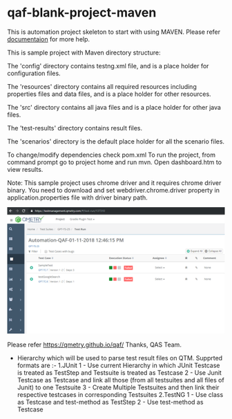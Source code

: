 # qaf-blank-project-maven

This is automation project skeleton to start with using MAVEN. Please refer [documentaion](https://qmetry.github.io/qaf/) for more help.


This is sample project with Maven directory structure:
 
The 'config' directory contains testng.xml file, and is a place holder for configuration files.

The 'resources' directory contains all required resources including properties files and data files, and is a place holder for other resources.

The 'src' directory contains all java files and is a place holder for other java files.

The 'test-results' directory contains result files.

The 'scenarios' directory is the default place holder for all the scenario files. 


To change/modify dependencies check pom.xml
To run the project, from command prompt go to project home and run mvn. Open dashboard.htm to view results.

Note: This sample project uses chrome driver and it requires chrome driver binary.
You need to download and set webdriver.chrome.driver property in application.properties file with driver binary path.

![Test Results](qtm-result.png?raw=true "Title")

Please refer https://qmetry.github.io/qaf/ 
Thanks,
QAS Team.

* Hierarchy which will be used to parse test result files on QTM. Supprted formats are :-
 1.JUnit 
  1 - Use current Hierarchy in which JUnit Testcase is treated as TestStep and Testsuite is treated as Testcase
  2 - Use Junit Testcase as Testcase and link all those (from all testsuites and all files of Junit) to one Testsuite
  3 - Create Multiple Testsuites and then link their respective testcases in corresponding Testsuites
 2.TestNG
  1 - Use class as Testcase and test-method as TestStep
  2 - Use test-method as Testcase
